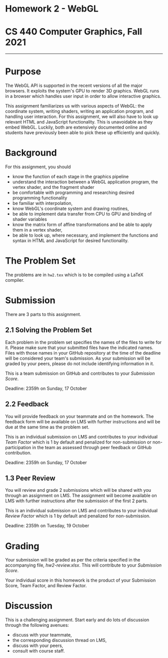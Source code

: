 # Homework 2 - WebGL
# CS 440 Computer Graphics, Fall 2021
***

# Purpose

The WebGL API is supported in the recent versions of all the major browsers. It exploits the system's GPU to render 3D graphics. WebGL runs in a browser which handles user input in order to allow interactive graphics.

This assignment familiarizes us with various aspects of WebGL: the coordinate system, writing shaders, writing an application program, and handling user interaction. For this assignment, we will also have to look up relevant HTML and JavaScript functionality. This is unavoidable as they embed WebGL. Luckily, both are extensively documented online and students have previously been able to pick these up efficiently and quickly.

# Background

For this assignment, you should
- know the function of each stage in the graphics pipeline
- understand the interaction between a WebGL application program, the vertex shader, and the fragment shader
- be comfortable with programming and researching desired programming functionality
- be familiar with interpolation,
- know WebGL's coordinate system and drawing routines,
- be able to implement data transfer from CPU to GPU and binding of shader variables
- know the matrix form of affine transformations and be able to apply them in a vertex shader,
- be able to look up, where necessary, and implement the functions and syntax in HTML and JavaScript for desired functionality.

# The Problem Set

The problems are in `hw2.tex` which is to be compiled using a LaTeX compiler.

# Submission

There are 3 parts to this assignment.

## 2.1 Solving the Problem Set

Each problem in the problem set specifies the names of the files to write for it. Please make sure that your submitted files have the indicated names. Files with those names in your GitHub repository at the time of the deadline will be considered your team's submission. As your submission will be graded by your peers, please do not include identifying information in it.

This is a team submission on GitHub and contributes to your _Submission Score_.

Deadline: 2359h on Sunday, 17 October

## 2.2 Feedback

You will provide feedback on your teammate and on the homework. The feedback form will be available on LMS with further instructions and will be due at the same time as the problem set.

This is an individual submission on LMS and contributes to your individual _Team Factor_ which is 1 by default and penalized for non-submission or non-participation in the team as assessed through peer feedback or GitHub contribution.

Deadline: 2359h on Sunday, 17 October

## 1.3 Peer Review

You will review and grade 2 submissions which will be shared with you through an assignment on LMS. The assignment will become available on LMS with further instructions after the submission of the first 2 parts.

This is an individual submission on LMS and contributes to your individual _Review Factor_ which is 1 by default and penalized for non-submission.

Deadline: 2359h on Tuesday, 19 October

# Grading

Your submission will be graded as per the criteria specified in the accompanying file, _hw2-review.xlsx_. This will contribute to your _Submission Score_.

Your individual score in this homework is the product of your Submission Score, Team Factor, and Review Factor.

# Discussion

This is a challenging assignment. Start early and do lots of discussion through the following avenues:

- discuss with your teammate,
- the corresponding discussion thread on LMS,
- discuss with your peers,
- consult with course staff.
